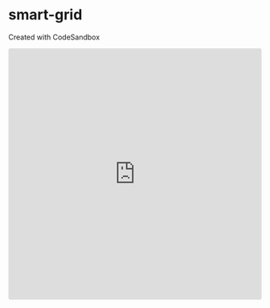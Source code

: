 # smart-grid
Created with CodeSandbox

<iframe
     src="https://codesandbox.io/embed/smart-grid-compotent-in6fr?fontsize=14"
     style="width:100%; height:500px; border:0; border-radius: 4px; overflow:hidden;"
     title="smart-grid-compotent"
     allow="geolocation; microphone; camera; midi; vr; accelerometer; gyroscope; payment; ambient-light-sensor; encrypted-media; usb"
     sandbox="allow-modals allow-forms allow-popups allow-scripts allow-same-origin"
     ></iframe>
